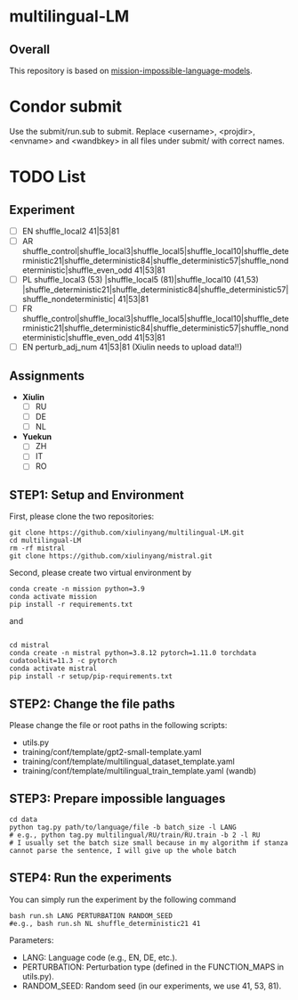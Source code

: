 # multilingual-LM

## Overall
This repository is based on [mission-impossible-language-models](https://github.com/jkallini/mission-impossible-language-models).

# Condor submit
Use the submit/run.sub to submit. Replace \<username\>, \<projdir\>, \<envname\> and \<wandbkey\> in all files under submit/ with correct names.

# TODO List

## Experiment
- [ ] EN shuffle_local2 41|53|81
- [ ] AR shuffle_control|shuffle_local3|shuffle_local5|shuffle_local10|shuffle_deterministic21|shuffle_deterministic84|shuffle_deterministic57|shuffle_nondeterministic|shuffle_even_odd 41|53|81
- [ ] PL shuffle_local3 (53) |shuffle_local5 (81)|shuffle_local10 (41,53) |shuffle_deterministic21|shuffle_deterministic84|shuffle_deterministic57|shuffle_nondeterministic| 41|53|81
- [ ] FR shuffle_control|shuffle_local3|shuffle_local5|shuffle_local10|shuffle_deterministic21|shuffle_deterministic84|shuffle_deterministic57|shuffle_nondeterministic|shuffle_even_odd 41|53|81
- [ ] EN perturb_adj_num 41|53|81 (Xiulin needs to upload data!!)

## Assignments
- **Xiulin**
  - [ ] RU
  - [ ] DE
  - [ ] NL
- **Yuekun**
  - [ ] ZH
  - [ ] IT
  - [ ] RO

## STEP1: Setup and Environment
First, please clone the two repositories:
```commandline
git clone https://github.com/xiulinyang/multilingual-LM.git
cd multilingual-LM
rm -rf mistral
git clone https://github.com/xiulinyang/mistral.git
```
Second, please create two virtual environment by
```commandline
conda create -n mission python=3.9
conda activate mission
pip install -r requirements.txt
```
and 
```commandline

cd mistral
conda create -n mistral python=3.8.12 pytorch=1.11.0 torchdata cudatoolkit=11.3 -c pytorch
conda activate mistral
pip install -r setup/pip-requirements.txt
```

## STEP2: Change the file paths

Please change the file or root paths in the following scripts:
- utils.py
- training/conf/template/gpt2-small-template.yaml
- training/conf/template/multilingual_dataset_template.yaml
- training/conf/template/multilingual_train_template.yaml (wandb)

## STEP3: Prepare impossible languages
```commandline
cd data
python tag.py path/to/language/file -b batch_size -l LANG 
# e.g., python tag.py multilingual/RU/train/RU.train -b 2 -l RU 
# I usually set the batch size small because in my algorithm if stanza cannot parse the sentence, I will give up the whole batch
```

## STEP4: Run the experiments
You can simply run the experiment by the following command
```commandline
bash run.sh LANG PERTURBATION RANDOM_SEED
#e.g., bash run.sh NL shuffle_deterministic21 41
```
Parameters:
- LANG: Language code (e.g., EN, DE, etc.).
- PERTURBATION: Perturbation type (defined in the FUNCTION_MAPS in utils.py).
- RANDOM_SEED: Random seed (in our experiments, we use 41, 53, 81).
